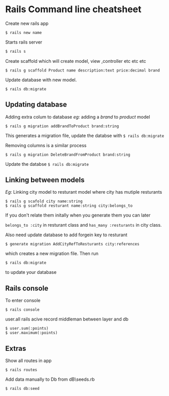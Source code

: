 # Rails Command line cheatsheet 
Create new rails app

```
$ rails new name
```

Starts rails server

```bash
$ rails s
```

Create scaffold which will create  model, view ,controller etc etc etc

```
$ rails g scaffold Product name description:text price:decimal brand
```

Update database with new model. 

```
$ rails db:migrate
```
## Updating database

Adding extra colum to database _eg:_ adding a _brand_ to _product_ model

```
$ rails g migration addBrandToProduct brand:string
```
This generates a migration file, update the databse with `$ rails db:migrate`

Removing columns is a similar process

```
$ rails g migration DeleteBrandFromProduct brand:string
```

Update the databse `$ rails db:migrate`

## Linking between models

*Eg*: Linking city model  to resturant model where city has mutiple resturants 

```
$ rails g scafold city name:string
$ rails g scaffold resturant name:string city:belongs_to
```
If you don't relate them initally when you generate them you can later 

`belongs_to :city` in resturant class and `has_many :resturants` in city class.

Also need update database to add forgein key to resturant

```
$ generate migration AddCityRefToResturants city:references
```
 which creates a new migration file. Then run 

```
$ rails db:migrate
```

to update your database

## Rails console

To enter console

```
$ rails console
```

user.all
rails acive record middleman between layer and db


```
$ user.sum(:points)
$ user.maximum(:points)
```

## Extras

Show all routes in app

```
$ rails routes
```


Add data manually to Db from dB\seeds.rb

```
$ rails db:seed
```
